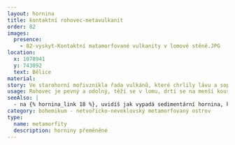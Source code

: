 ```yaml
---
layout: hornina
title: kontaktní rohovec-metavulkanit
order: 82
images:
  presence:
    - 82-vyskyt-Kontaktní matamorfované vulkanity v lomové stěně.JPG
location:
  x: 1078941
  y: 743092
  text: Bělice
material:
story: Ve starohorní mořivznikla řada vulkánů, které chrlily lávu a sopečný popel a bomby. Střídala se období vulkanické aktivity, kdy vznikaly mohutné vrstvy láv a popela a klidnější období, kdy převažovalo ukládání písku a prachu, přinášeného z pevniny. O mnoho později bylo celé souvství vulkanických a sedimentárních hornin zvrásněno a zatlačeno hluboko pod povrch Země, když po srážce litosférických desek začaly růst ohromné hory. Části zemské kůry se tavily a v hloubce několika km vznikala obří tělesa žhavého magmatu, z nichž se později staly granitové plutony. Jedno takové těleso proniklo do blízkosti starohorních vulkanitů a sedimentů a zahřálo je na vysokou teplotu. Vulkanity prošly metamorfózou - staly se z nich kontaktní rohovce. O mnoho milionů let později se díky erozi opět dostaly na povrch Země.
usage: Rohovec je pevný a odolný, těží se v lomu, drtí se na menší kousky, které se pak třídí podle velikosti. Přidává se do betonových a asfaltových směsí pro stavební účely.
seeAlso: |
  - na {% hornina_link 18 %}, uvidíš jak vypadá sedimentární hornina, která vznikla nedaleko ode mne a prošla stejnou metamorfózou jako já          
category: bohemikum - netvořicko-neveklovský metamorfovaný ostrov
type:
  name: metamorfity
  description: horniny přeměněné
---
```


